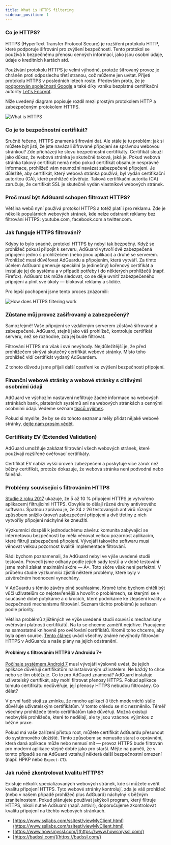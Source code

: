 ```yaml
---
title: What is HTTPS filtering
sidebar_position: 1
---
```


### Co je HTTPS?

HTTPS (HyperText Transfer Protocol Secure) je rozšíření protokolu HTTP, které podporuje šifrování pro zvýšení bezpečnosti. Tento protokol se používá k bezpečnému přenosu cenných informací, jako jsou osobní údaje, údaje o kreditních kartách atd.

Používání protokolu HTTPS je velmi výhodné, protože šifrovaný provoz je chráněn proti odposlechu třetí stranou, což můžeme jen uvítat. Přijetí protokolu HTTPS v posledních letech roste. Především proto, že je [podporován společností Google](https://webmasters.googleblog.com/2014/08/https-as-ranking-signal.html) a také díky vzniku bezplatné certifikační autority [Let's Encrypt](https://en.wikipedia.org/wiki/Let's_Encrypt).

Níže uvedený diagram popisuje rozdíl mezi prostým protokolem HTTP a zabezpečeným protokolem HTTPS.

![What is HTTPS](https://cdn.adtidy.org/public/Adguard/Blog/https/what_is_https.png)

### Co je to bezpečnostní certifikát?

Sručně řečeno, HTTPS znamená šifrování dat. Ale stále je tu problém: jak si můžete být jisti, že jste navázali šifrované připojení se správnou webovou stránkou? Zde přicházejí ke slovu bezpečnostní certifikáty. Certifikát slouží jako důkaz, že webová stránka je skutečně taková, jaká je. Pokud webová stránka takový certifikát nemá nebo pokud certifikát obsahuje nesprávné informace, prohlížeč vám neumožní navázat zabezpečené připojení. Je důležité, aby certifikát, který webová stránka používá, byl vydán certifikační autoritou (CA), které prohlížeč důvěřuje. Taková certifikační autorita (CA) zaručuje, že certifikát SSL je skutečně vydán vlastníkovi webových stránek.

### Proč musí být AdGuard schopen filtrovat HTTPS?

Většina webů nyní používá protokol HTTPS a totéž platí i pro reklamu. Zde je několik populárních webových stránek, kde nelze odstranit reklamy bez filtrování HTTPS: youtube.com, facebook.com a twitter.com.

### Jak funguje HTTPS filtrování?

Kdyby to bylo snadné, protokol HTTPS by nebyl tak bezpečný. Když se prohlížeč pokusí připojit k serveru, AdGuard vytvoří dvě zabezpečená připojení: jedno s prohlížečem (nebo jinou aplikací) a druhé se serverem. Prohlížeč musí důvěřovat AdGuardu a připojením, která vytváří. Za tímto účelem AdGuard generuje speciální (a jedinečný) kořenový certifikát a instaluje jej do systému a v případě potřeby i do některých prohlížečů (např. Firefox). AdGuard tak může sledovat, co se děje uvnitř zabezpečeného připojení a plnit své úkoly — blokovat reklamy a slídiče.

Pro lepší pochopení jsme tento proces znázornili:

![How does HTTPS filtering work](https://cdn.adtidy.org/public/Adguard/Blog/https/what_is_https_filtering.png)

### Zůstane můj provoz zašifrovaný a zabezpečený?

Samozřejmě! Vaše připojení se vzdáleným serverem zůstává šifrované a zabezpečené. AdGuard, stejně jako váš prohlížeč, kontroluje certifikát serveru, než se rozhodne, zda jej bude filtrovat.

Filtrování HTTPS má však i své nevýhody. Nejdůležitější je, že před prohlížečem skrývá skutečný certifikát webové stránky. Místo toho prohlížeč vidí certifikát vydaný AdGuardem.

Z tohoto důvodu jsme přijali další opatření ke zvýšení bezpečnosti připojení.

### Finanční webové stránky a webové stránky s citlivými osobními údaji

AdGuard ve výchozím nastavení nefiltruje žádné informace na webových stránkách bank, platebních systémů ani na webových stránkách s cennými osobními údaji. Vedeme seznam [tisíců výjimek](https://github.com/AdguardTeam/HttpsExclusions).

Pokud si myslíte, že by se do tohoto seznamu měly přidat nějaké webové stránky, [dejte nám prosím vědět](https://github.com/AdguardTeam/HttpsExclusions/issues/new).

### Certifikáty EV (Extended Validation)

AdGuard umožňuje zakázat filtrování všech webových stránek, které používají rozšířené ověřovací certifikáty.

Certifikát EV nabízí vyšší úroveň zabezpečení a poskytuje více záruk než běžný certifikát, protože dokazuje, že webová stránka není podvodná nebo falešná.

### Problémy související s filtrováním HTTPS

[Studie z roku 2017](https://cdn.adtidy.org/public/Adguard/Blog/https/interception-ndss17.pdf) ukazuje, že 5 až 10 % připojení HTTPS je vytvořeno aplikacemi filtrujícími HTTPS. Obvykle to dělají různé druhy antivirového softwaru. Špatnou zprávou je, že 24 z 26 testovaných antivirů různým způsobem snížilo úroveň zabezpečení připojení a dvě třetiny z nich vytvořily připojení náchylné ke zneužití.

Výzkumníci dospěli k jednoduchému závěru: komunita zabývající se internetovou bezpečností by měla věnovat velkou pozornost aplikacím, které filtrují zabezpečená připojení. Vývojáři takového softwaru musí věnovat velkou pozornost kvalitě implementace filtrování.

Rádi bychom poznamenali, že AdGuard nebyl ve výše uvedené studii testován. Provedli jsme odhady podle jejich sady testů a v době testování jsme mohli získat maximální skóre — A\*. Toto skóre však není perfektní. V průběhu studie výzkumníci zjistili některé problémy, které byly v závěrečném hodnocení vynechány.

V AdGuardu s těmito závěry plně souhlasíme. Kromě toho bychom chtěli být vůči uživatelům co nejotevřenější a hovořit o problémech, se kterými se v současné době potýkáme a o krocích, které podnikáme ke zlepšení kvality a bezpečnosti mechanismu filtrování. Seznam těchto problémů je seřazen podle priority.

Většina problémů zjištěných ve výše uvedené studii souvisí s mechanismy ověřování platnosti certifikátů. Na to se chceme zaměřit nejdříve. Pracujeme na samostatné knihovně pro ověřování certifikátů. Kromě toho chceme, aby byla open source. [Tento článek](../known-issues) uvádí všechny známé nevýhody filtrování HTTPS v AdGuardu a naše plány na jejich odstranění.

#### Problémy s filtrováním HTTPS v Androidu 7+

[Počínaje systémem Android 7](https://blog.adguard.com/en/android-nougat-release-and-what-does-it-mean-for-adguard-users/) musí vývojáři výslovně uvést, že jejich aplikace důvěřují certifikátům nainstalovaným uživatelem. Ne každý to chce nebo se tím obtěžuje. Co to pro AdGuard znamená? AdGuard instaluje uživatelský certifikát, aby mohl filtrovat přenosy HTTPS. Pokud aplikace tomuto certifikátu nedůvěřuje, její přenosy HTTPS nebudou filtrovány. Co dělat?

V první řadě stojí za zmínku, že mnoho aplikací (i těch moderních) stále důvěřuje uživatelským certifikátům. V tomto ohledu se nic nezměnilo. Téměř všechny prohlížeče těmto certifikátům také důvěřují. Možná existují neobvyklé prohlížeče, které to nedělají, ale ty jsou vzácnou výjimkou z běžné praxe.

Pokud má vaše zařízení přístup root, můžete certifikát AdGuardu přesunout do systémového úložiště. Tímto způsobem se nemusíte starat o oprávnění, která daná aplikace může nebo nemusí mít — provoz HTTPS bude filtrován pro moderní aplikace stejně dobře jako pro starší. Mějte na paměti, že v tomto případě se na AdGuard vztahují některá další bezpečnostní omezení (např. HPKP nebo `Expect-CT`).

### Jak ručně zkontrolovat kvalitu HTTPS?

Existuje několik specializovaných webových stránek, kde si můžete ověřit kvalitu připojení HTTPS. Tyto webové stránky kontrolují, zda je váš prohlížeč (nebo v našem případě prohlížeč plus AdGuard) náchylný k běžným zranitelnostem. Pokud plánujete používat jakýkoli program, který filtruje HTTPS, nikoli nutně AdGuard (např. antivir), doporučujeme zkontrolovat kvalitu připojení na těchto webových stránkách.

* [https://www.ssllabs.com/ssltest/viewMyClient.html](https://www.ssllabs.com/ssltest/viewMyClient.html)
* [https://www.howsmyssl.com/](https://www.howsmyssl.com/)
* [https://badssl.com/](https://badssl.com/)